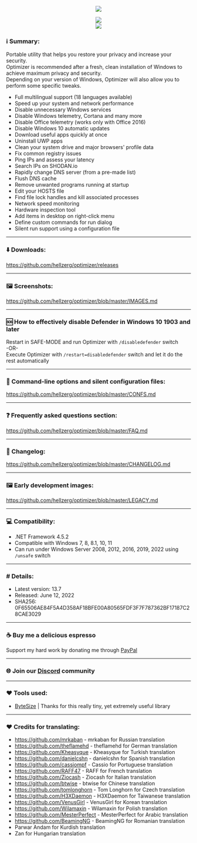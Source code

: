 <p align="center">
   <img src="https://raw.githubusercontent.com/hellzerg/optimizer/master/banner.png">
</p> 

<p align="center">
	<a href="https://github.com/hellzerg/optimizer/releases/download/13.7/Optimizer-13.7.exe" target="_blank">
		<img src="https://raw.githubusercontent.com/hellzerg/optimizer/master/download-button.png">
		<br>
		<img src="https://raw.githubusercontent.com/hellzerg/optimizer/master/flags.png">
	</a>
</p> 

### ℹ️ Summary: ###

Portable utility that helps you restore your privacy and increase your security.<br>
Optimizer is recommended after a fresh, clean installation of Windows to achieve maximum privacy and security.<br>
Depending on your version of Windows, Optimizer will also allow you to perform some specific tweaks.

* Full multilingual support (18 languages available)
* Speed up your system and network performance
* Disable unnecessary Windows services
* Disable Windows telemetry, Cortana and many more
* Disable Office telemetry (works only with Office 2016)
* Disable Windows 10 automatic updates
* Download useful apps quickly at once
* Uninstall UWP apps
* Clean your system drive and major browsers' profile data
* Fix common registry issues
* Ping IPs and assess your latency
* Search IPs on SHODAN.io
* Rapidly change DNS server (from a pre-made list)
* Flush DNS cache
* Remove unwanted programs running at startup
* Edit your HOSTS file
* Find file lock handles and kill associated processes
* Network speed monitoring
* Hardware inspection tool
* Add items in desktop on right-click menu
* Define custom commands for run dialog
* Silent run support using a configuration file

<hr>

### ⬇️ Downloads: ###
https://github.com/hellzerg/optimizer/releases

<hr>

### 🖼️ Screenshots: ###
https://github.com/hellzerg/optimizer/blob/master/IMAGES.md

<hr>

### 🆘 How to effectively disable Defender in Windows 10 1903 and later ###
Restart in SAFE-MODE and run Optimizer with ```/disabledefender``` switch
<br>-OR-<br>
Execute Optimizer with ```/restart=disabledefender``` switch and let it do the rest automatically

<hr>

### 🔨 Command-line options and silent configuration files: ###
https://github.com/hellzerg/optimizer/blob/master/CONFS.md

<hr>

### ❓ Frequently asked questions section: ###
https://github.com/hellzerg/optimizer/blob/master/FAQ.md

<hr>

### 📜 Changelog: ###
https://github.com/hellzerg/optimizer/blob/master/CHANGELOG.md

<hr>

### 🖼️ Early development images: ###
https://github.com/hellzerg/optimizer/blob/master/LEGACY.md

<hr>

### 💻 Compatibility: ###

* .NET Framework 4.5.2
* Compatible with Windows 7, 8, 8.1, 10, 11
* Can run under Windows Server 2008, 2012, 2016, 2019, 2022 using ```/unsafe``` switch

<hr>

### #️ Details: ###

* Latest version: 13.7
* Released: June 12, 2022
* SHA256: 0F65506AE84F5A4D358AF18BFE00A80565FDF3F7F787362BF17187C28CAE3029

<hr>

### ☕ Buy me a delicious espresso ###
Support my hard work by donating me through [PayPal](https://www.paypal.com/paypalme/supportoptimizer)

<hr>

### 🌐 Join our [Discord](https://discord.gg/rZh8BhmmQv) community

<hr>

### ❤️ Tools used: ###
* [ByteSize](https://github.com/omar/ByteSize) | Thanks for this really tiny, yet extremely useful library

<hr>

### ❤️ Credits for translating: ###
* https://github.com/mrkaban - mrkaban for Russian translation
* https://github.com/theflamehd - theflamehd for German translation
* https://github.com/Kheasyque - Kheasyque for Turkish translation
* https://github.com/danielcshn - danielcshn for Spanish translation
* https://github.com/cassiompf - Cassio for Portuguese translation
* https://github.com/RAFF47 - RAFF for French translation
* https://github.com/Ziocash - Ziocash for Italian translation
* https://github.com/btwise - btwise for Chinese translation
* https://github.com/tomlonghorn - Tom Longhorn for Czech translation
* https://github.com/H3XDaemon - H3XDaemon for Taiwanese translation
* https://github.com/VenusGirl - VenusGirl for Korean translation
* https://github.com/Wilamaxin - Wilamaxin for Polish translation
* https://github.com/MesterPerfect - MesterPerfect for Arabic translation
* https://github.com/BeamingNG - BeamingNG for Romanian translation
* Parwar Andam for Kurdish translation
* Zan for Hungarian translation